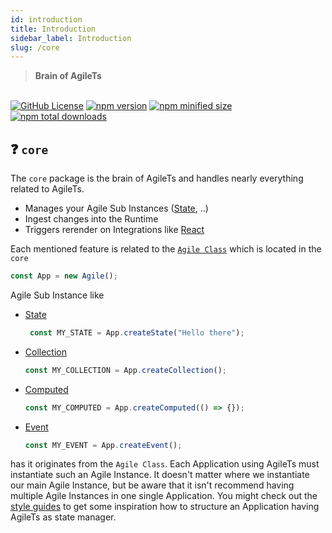 ```yaml
---
id: introduction
title: Introduction
sidebar_label: Introduction
slug: /core
---
```


> **Brain of AgileTs**

<br />

<a href="https://github.com/agile-ts/agile">
  <img src="https://img.shields.io/github/license/agile-ts/agile.svg?label=license&style=flat&colorA=293140&colorB=4a4872" alt="GitHub License"/></a>
<a href="https://npm.im/@agile-ts/core">
  <img src="https://img.shields.io/npm/v/@agile-ts/core.svg?label=npm&style=flat&colorA=293140&colorB=4a4872" alt="npm version"/></a>
<a href="https://npm.im/@agile-ts/core">
  <img src="https://img.shields.io/bundlephobia/min/@agile-ts/core.svg?label=minified%20size&style=flat&colorA=293140&colorB=4a4872" alt="npm minified size"/></a>
<a href="https://npm.im/@agile-ts/core">
  <img src="https://img.shields.io/npm/dt/@agile-ts/core.svg?label=downloads&style=flat&colorA=293140&colorB=4a4872" alt="npm total downloads"/></a>


## ❓ `core` 

The `core` package is the brain of AgileTs and handles nearly everything related to AgileTs.
- Manages your Agile Sub Instances ([State](./features/state/Introduction.md), ..)
- Ingest changes into the Runtime
- Triggers rerender on Integrations like [React](../react/Introduction.md)

Each mentioned feature is related to the [`Agile Class`](./features/agile-instance/Introduction.md) which 
is located in the `core`
```ts
const App = new Agile();
```
Agile Sub Instance like 

- [State](./features/state/Introduction.md)
  ```ts
   const MY_STATE = App.createState("Hello there");
   ```
- [Collection](./features/collection/Introduction.md)
   ```ts
   const MY_COLLECTION = App.createCollection();
   ```
- [Computed](./features/computed/Introduction.md)
   ```ts
   const MY_COMPUTED = App.createComputed(() => {});
   ```
- [Event](./features/event/Introduction.md)
   ```ts
   const MY_EVENT = App.createEvent();
   ```
  
has it originates from the `Agile Class`.
Each Application using AgileTs must instantiate such an Agile Instance.
It doesn't matter where we instantiate our main Agile Instance,
but be aware that it isn't recommend having multiple Agile Instances in one single Application.
You might check out the [style guides](../../main/StyleGuide.md) to get some inspiration how to structure an Application having AgileTs as state manager.
